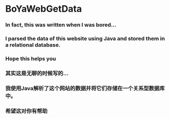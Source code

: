 # BoYaWebGetData
### In fact, this was written when I was bored...
### I parsed the data of this website using Java and stored them in a relational database.
### Hope this helps you


### 其实这是无聊的时候写的...
### 我使用Java解析了这个网站的数据并将它们存储在一个关系型数据库中。
### 希望这对你有帮助
